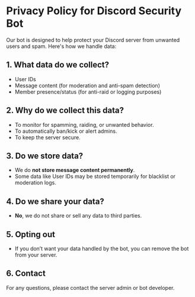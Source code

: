 # Privacy Policy for Discord Security Bot

Our bot is designed to help protect your Discord server from unwanted users and spam. Here's how we handle data:

## 1. What data do we collect?
- User IDs
- Message content (for moderation and anti-spam detection)
- Member presence/status (for anti-raid or logging purposes)

## 2. Why do we collect this data?
- To monitor for spamming, raiding, or unwanted behavior.
- To automatically ban/kick or alert admins.
- To keep the server secure.

## 3. Do we store data?
- We do **not store message content permanently**.
- Some data like User IDs may be stored temporarily for blacklist or moderation logs.

## 4. Do we share your data?
- **No**, we do not share or sell any data to third parties.

## 5. Opting out
- If you don’t want your data handled by the bot, you can remove the bot from your server.

## 6. Contact
For any questions, please contact the server admin or bot developer.
